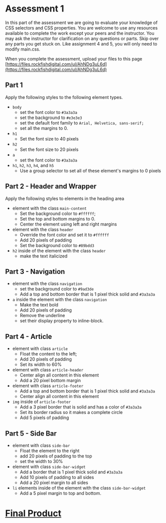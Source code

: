 # Assessment 1
In this part of the assessment we are going to evaluate your knowledge of CSS selectors and CSS properties.  You are welcome to use any resources available to complete the work except your peers and the instructor.
You may ask the instructor for clarification on any questions or parts. Skip over any parts you get stuck on.  Like assignment 4 and 5, you will only need to modify main.css.

When you complete the assessment, upload your files to this page [https://files.rockfishdigital.com/ul/AhNDg3uL6d](https://files.rockfishdigital.com/ul/AhNDg3uL6d)

## Part 1
Apply the following styles to the following element types.

- `body`
  - set the font color to `#3a3a3a`
  - set the background to `#e3e3e3`
  - set the default font family to `Arial, Helvetica, sans-serif;`
  - set all the margins to 0.
- `h1`
    - Set the font size to 40 pixels
- `h2`
    - Set the font size to 20 pixels
- `a`
  - set the font color to `#3a3a3a`
- `h1`, `h2`, `h3`, `h4`, and `h5`
  - Use a group selector to set all of these element's margins to 0 pixels


## Part 2 - Header and Wrapper
Apply the following styles to elements in the heading area

- element with the class `main-content`
    - Set the background color to `#ffffff`;
    - Set the top and bottom margins to 0.
    - Center the element using left and right margins
- element with the class `header`
    - Override the font color and set it to `#ffffff`
    - Add 20 pixels of padding
    - Set the background color to `#89bdd3`
- `h2` inside of the element with the class `header`
    - make the text italicized 

## Part 3 - Navigation
- element with the class `navigation`
    - set the background color to `#9ad3de`
    - Add a top and bottom border that is 1 pixel thick solid and `#3a3a3a`
- `a` inside the element with the class `navigation`
    - Make the text bold
    - Add 20 pixels of padding
    - Remove the underline 
    - set their display property to inline-block.

## Part 4 - Article
- element with class `article`
    - Float the content to the left;
    - Add 20 pixels of padding
    - Set its width to 60%
- element with class `article-header`
    - Center align all content in this element
    - Add a 20 pixel bottom margin
- element with class `article-footer`
    - Add a top and bottom border that is 1 pixel thick solid and `#3a3a3a`
    - Center align all content in this element
- `img` inside of `article-footer`
    - Add a 3 pixel border that is solid and has a color of `#3a3a3a`
    - Set its border radius so it makes a complete circle
    - Add 5 pixels of padding

## Part 5 - Side Bar
- element with class `side-bar`
    - Float the element to the right
    - add 20 pixels of padding to the top
    - set the width to 30%
- element with class `side-bar-widget`
    - Add a border that is 1 pixel thick solid and `#3a3a3a`
    - Add 10 pixels of padding to all sides
    - Add a 20 pixel margin to all sides
- `li` elements inside of the element with the class `side-bar-widget`
    - Add a 5 pixel margin to top and bottom.

# [Final Product](final.png)

